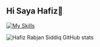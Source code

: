 ## Hi Saya Hafiz👋

<!--
**Hfzrbjnsddq/Hfzrbjnsddq** is a ✨ _special_ ✨ repository because its `README.md` (this file) appears on your GitHub profile.

Here are some ideas to get you started:

- 🔭 I’m currently working on ...
- 🌱 I’m currently learning ...
- 👯 I’m looking to collaborate on ...
- 🤔 I’m looking for help with ...
- 💬 Ask me about ...
- 📫 How to reach me: ...
- 😄 Pronouns: ...
- ⚡ Fun fact: ...
-->


[![My Skills](https://skillicons.dev/icons?i=js,html,css,php,laravel,python,mysql,nodejs,vscode)](https://skillicons.dev)

![Hafiz Rabjan Siddiq GitHub stats](https://github-readme-stats.vercel.app/api?username=Hfzrbjnsddq&show_icons=true&theme=radical)
